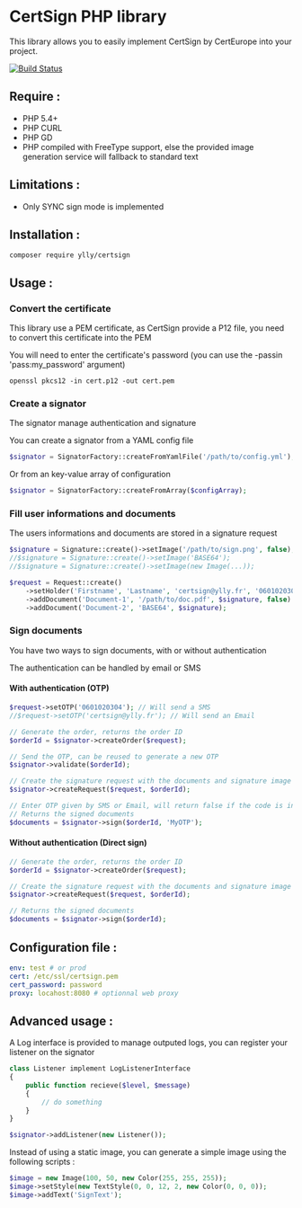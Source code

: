 # CertSign PHP library

This library allows you to easily implement CertSign by CertEurope into your project.

[![Build Status](https://travis-ci.org/ylly/certsign.svg?branch=master)](https://travis-ci.org/ylly/certsign)

## Require :

* PHP 5.4+
* PHP CURL
* PHP GD
* PHP compiled with FreeType support, else the provided image generation service will fallback to standard text

## Limitations :

* Only SYNC sign mode is implemented

## Installation :

```
composer require ylly/certsign
```

## Usage :

### Convert the certificate

This library use a PEM certificate, as CertSign provide a P12 file, you need to convert this certificate into the PEM

You will need to enter the certificate's password (you can use the -passin 'pass:my_password' argument)

```
openssl pkcs12 -in cert.p12 -out cert.pem
```

### Create a signator

The signator manage authentication and signature

You can create a signator from a YAML config file
```php
$signator = SignatorFactory::createFromYamlFile('/path/to/config.yml');
```

Or from an key-value array of configuration
```php
$signator = SignatorFactory::createFromArray($configArray);
```

### Fill user informations and documents

The users informations and documents are stored in a signature request

```php
$signature = Signature::create()->setImage('/path/to/sign.png', false);
//$signature = Signature::create()->setImage('BASE64');
//$signature = Signature::create()->setImage(new Image(...));

$request = Request::create()
    ->setHolder('Firstname', 'Lastname', 'certsign@ylly.fr', '0601020304')
    ->addDocument('Document-1', '/path/to/doc.pdf', $signature, false)
    ->addDocument('Document-2', 'BASE64', $signature);
```

### Sign documents

You have two ways to sign documents, with or without authentication

The authentication can be handled by email or SMS

#### With authentication (OTP)

```php
$request->setOTP('0601020304'); // Will send a SMS
//$request->setOTP('certsign@ylly.fr'); // Will send an Email

// Generate the order, returns the order ID
$orderId = $signator->createOrder($request);

// Send the OTP, can be reused to generate a new OTP
$signator->validate($orderId);

// Create the signature request with the documents and signature image
$signator->createRequest($request, $orderId);

// Enter OTP given by SMS or Email, will return false if the code is invalid
// Returns the signed documents
$documents = $signator->sign($orderId, 'MyOTP');
```

#### Without authentication (Direct sign)

```php
// Generate the order, returns the order ID
$orderId = $signator->createOrder($request);

// Create the signature request with the documents and signature image
$signator->createRequest($request, $orderId);

// Returns the signed documents
$documents = $signator->sign($orderId);
```

## Configuration file :

```yaml
env: test # or prod
cert: /etc/ssl/certsign.pem
cert_password: password
proxy: locahost:8080 # optionnal web proxy
```

## Advanced usage :

A Log interface is provided to manage outputed logs, you can register your listener on the signator

```php
class Listener implement LogListenerInterface
{
    public function recieve($level, $message)
    {
        // do something
    }
}

$signator->addListener(new Listener());
```

Instead of using a static image, you can generate a simple image using the following scripts :
```php
$image = new Image(100, 50, new Color(255, 255, 255));
$image->setStyle(new TextStyle(0, 0, 12, 2, new Color(0, 0, 0));
$image->addText('SignText');
```
